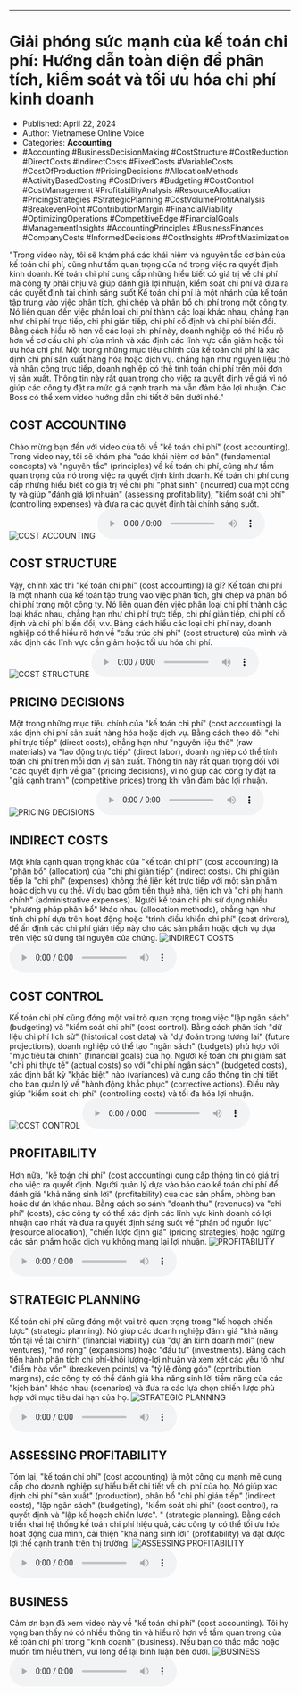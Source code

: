 
---

# Giải phóng sức mạnh của kế toán chi phí: Hướng dẫn toàn diện để phân tích, kiểm soát và tối ưu hóa chi phí kinh doanh

- Published: April 22, 2024
- Author: Vietnamese Online Voice
- Categories: **Accounting**
- #Accounting #BusinessDecisionMaking #CostStructure #CostReduction #DirectCosts #IndirectCosts #FixedCosts #VariableCosts #CostOfProduction #PricingDecisions #AllocationMethods #ActivityBasedCosting #CostDrivers #Budgeting #CostControl #CostManagement #ProfitabilityAnalysis #ResourceAllocation #PricingStrategies #StrategicPlanning #CostVolumeProfitAnalysis #BreakevenPoint #ContributionMargin #FinancialViability #OptimizingOperations #CompetitiveEdge #FinancialGoals #ManagementInsights #AccountingPrinciples #BusinessFinances #CompanyCosts #InformedDecisions #CostInsights #ProfitMaximization

"Trong video này, tôi sẽ khám phá các khái niệm và nguyên tắc cơ bản của kế toán chi phí, cũng như tầm quan trọng của nó trong việc ra quyết định kinh doanh. Kế toán chi phí cung cấp những hiểu biết có giá trị về chi phí mà công ty phải chịu và giúp đánh giá lợi nhuận, kiểm soát chi phí và đưa ra các quyết định tài chính sáng suốt Kế toán chi phí là một nhánh của kế toán tập trung vào việc phân tích, ghi chép và phân bổ chi phí trong một công ty. Nó liên quan đến việc phân loại chi phí thành các loại khác nhau, chẳng hạn như chi phí trực tiếp, chi phí gián tiếp, chi phí cố định và chi phí biến đổi. Bằng cách hiểu rõ hơn về các loại chi phí này, doanh nghiệp có thể hiểu rõ hơn về cơ cấu chi phí của mình và xác định các lĩnh vực cần giảm hoặc tối ưu hóa chi phí. Một trong những mục tiêu chính của kế toán chi phí là xác định chi phí sản xuất hàng hóa hoặc dịch vụ. chẳng hạn như nguyên liệu thô và nhân công trực tiếp, doanh nghiệp có thể tính toán chi phí trên mỗi đơn vị sản xuất. Thông tin này rất quan trọng cho việc ra quyết định về giá vì nó giúp các công ty đặt ra mức giá cạnh tranh mà vẫn đảm bảo lợi nhuận. Các Boss có thể xem video hướng dẫn chi tiết ở bên dưới nhé."


## COST ACCOUNTING

Chào mừng bạn đến với video của tôi về "kế toán chi phí" (cost accounting). Trong video này, tôi sẽ khám phá "các khái niệm cơ bản" (fundamental concepts) và "nguyên tắc" (principles) về kế toán chi phí, cũng như tầm quan trọng của nó trong việc ra quyết định kinh doanh. Kế toán chi phí cung cấp những hiểu biết có giá trị về chi phí "phát sinh" (incurred) của một công ty và giúp "đánh giá lợi nhuận" (assessing profitability), "kiểm soát chi phí" (controlling expenses) và đưa ra các quyết định tài chính sáng suốt.
![COST ACCOUNTING](https://http-archiver-apis-production-80.schnworks.com/storage/images/transitions/2024-04-22/transition--5525398746-Montserrat-ExtraBold-880E4F.jpg)
<audio controls>
    <source src="https://http-archiver-apis-production-80.schnworks.com/storage/audio/file-5178657780.mp3" type="audio/mpeg">
</audio>



## COST STRUCTURE

Vậy, chính xác thì "kế toán chi phí" (cost accounting) là gì? Kế toán chi phí là một nhánh của kế toán tập trung vào việc phân tích, ghi chép và phân bổ chi phí trong một công ty. Nó liên quan đến việc phân loại chi phí thành các loại khác nhau, chẳng hạn như chi phí trực tiếp, chi phí gián tiếp, chi phí cố định và chi phí biến đổi, v.v. Bằng cách hiểu các loại chi phí này, doanh nghiệp có thể hiểu rõ hơn về "cấu trúc chi phí" (cost structure) của mình và xác định các lĩnh vực cần giảm hoặc tối ưu hóa chi phí.
![COST STRUCTURE](https://http-archiver-apis-production-80.schnworks.com/storage/images/transitions/2024-04-22/transition--14160890269-Montserrat-Thin-673AB7.jpg)
<audio controls>
    <source src="https://http-archiver-apis-production-80.schnworks.com/storage/audio/file-36499053400.mp3" type="audio/mpeg">
</audio>



## PRICING DECISIONS

Một trong những mục tiêu chính của "kế toán chi phí" (cost accounting) là xác định chi phí sản xuất hàng hóa hoặc dịch vụ. Bằng cách theo dõi "chi phí trực tiếp" (direct costs), chẳng hạn như "nguyên liệu thô" (raw materials) và "lao động trực tiếp" (direct labor), doanh nghiệp có thể tính toán chi phí trên mỗi đơn vị sản xuất. Thông tin này rất quan trọng đối với "các quyết định về giá" (pricing decisions), vì nó giúp các công ty đặt ra "giá cạnh tranh" (competitive prices) trong khi vẫn đảm bảo lợi nhuận.
![PRICING DECISIONS](https://http-archiver-apis-production-80.schnworks.com/storage/images/transitions/2024-04-22/transition-30519901815-Montserrat-Regular-7B1FA2.jpg)
<audio controls>
    <source src="https://http-archiver-apis-production-80.schnworks.com/storage/audio/file-1123918596.mp3" type="audio/mpeg">
</audio>



## INDIRECT COSTS

Một khía cạnh quan trọng khác của "kế toán chi phí" (cost accounting) là "phân bổ" (allocation) của "chi phí gián tiếp" (indirect costs). Chi phí gián tiếp là "chi phí" (expenses) không thể liên kết trực tiếp với một sản phẩm hoặc dịch vụ cụ thể. Ví dụ bao gồm tiền thuê nhà, tiện ích và "chi phí hành chính" (administrative expenses). Người kế toán chi phí sử dụng nhiều "phương pháp phân bổ" khác nhau (allocation methods), chẳng hạn như tính chi phí dựa trên hoạt động hoặc "trình điều khiển chi phí" (cost drivers), để ấn định các chi phí gián tiếp này cho các sản phẩm hoặc dịch vụ dựa trên việc sử dụng tài nguyên của chúng.
![INDIRECT COSTS](https://http-archiver-apis-production-80.schnworks.com/storage/images/transitions/2024-04-22/transition--14029872567-Montserrat-SemiBold-4A148C.jpg)
<audio controls>
    <source src="https://http-archiver-apis-production-80.schnworks.com/storage/audio/file-3166536453.mp3" type="audio/mpeg">
</audio>



## COST CONTROL

Kế toán chi phí cũng đóng một vai trò quan trọng trong việc "lập ngân sách" (budgeting) và "kiểm soát chi phí" (cost control). Bằng cách phân tích "dữ liệu chi phí lịch sử" (historical cost data) và "dự đoán trong tương lai" (future projections), doanh nghiệp có thể tạo "ngân sách" (budgets) phù hợp với "mục tiêu tài chính" (financial goals) của họ. Người kế toán chi phí giám sát "chi phí thực tế" (actual costs) so với "chi phí ngân sách" (budgeted costs), xác định bất kỳ "khác biệt" nào (variances) và cung cấp thông tin chi tiết cho ban quản lý về "hành động khắc phục" (corrective actions). Điều này giúp "kiểm soát chi phí" (controlling costs) và tối đa hóa lợi nhuận.
![COST CONTROL](https://http-archiver-apis-production-80.schnworks.com/storage/images/transitions/2024-04-22/transition--34079229321-Montserrat-Medium-880E4F.jpg)
<audio controls>
    <source src="https://http-archiver-apis-production-80.schnworks.com/storage/audio/file-11694204746.mp3" type="audio/mpeg">
</audio>



## PROFITABILITY

Hơn nữa, "kế toán chi phí" (cost accounting) cung cấp thông tin có giá trị cho việc ra quyết định. Người quản lý dựa vào báo cáo kế toán chi phí để đánh giá "khả năng sinh lời" (profitability) của các sản phẩm, phòng ban hoặc dự án khác nhau. Bằng cách so sánh "doanh thu" (revenues) và "chi phí" (costs), các công ty có thể xác định các lĩnh vực kinh doanh có lợi nhuận cao nhất và đưa ra quyết định sáng suốt về "phân bổ nguồn lực" (resource allocation), "chiến lược định giá" (pricing strategies) hoặc ngừng các sản phẩm hoặc dịch vụ không mang lại lợi nhuận.
![PROFITABILITY](https://http-archiver-apis-production-80.schnworks.com/storage/images/transitions/2024-04-22/transition--11823666132-Montserrat-SemiBold-512DA8.jpg)
<audio controls>
    <source src="https://http-archiver-apis-production-80.schnworks.com/storage/audio/file-7197983423.mp3" type="audio/mpeg">
</audio>



## STRATEGIC PLANNING

Kế toán chi phí cũng đóng một vai trò quan trọng trong "kế hoạch chiến lược" (strategic planning). Nó giúp các doanh nghiệp đánh giá "khả năng tồn tại về tài chính" (financial viability) của "dự án kinh doanh mới" (new ventures), "mở rộng" (expansions) hoặc "đầu tư" (investments). Bằng cách tiến hành phân tích chi phí-khối lượng-lợi nhuận và xem xét các yếu tố như "điểm hòa vốn" (breakeven points) và "tỷ lệ đóng góp" (contribution margins), các công ty có thể đánh giá khả năng sinh lời tiềm năng của các "kịch bản" khác nhau (scenarios) và đưa ra các lựa chọn chiến lược phù hợp với mục tiêu dài hạn của họ.
![STRATEGIC PLANNING](https://http-archiver-apis-production-80.schnworks.com/storage/images/transitions/2024-04-22/transition--9086965630-Montserrat-SemiBold-512DA8.jpg)
<audio controls>
    <source src="https://http-archiver-apis-production-80.schnworks.com/storage/audio/file-29066501696.mp3" type="audio/mpeg">
</audio>



## ASSESSING PROFITABILITY

Tóm lại, "kế toán chi phí" (cost accounting) là một công cụ mạnh mẽ cung cấp cho doanh nghiệp sự hiểu biết chi tiết về chi phí của họ. Nó giúp xác định chi phí "sản xuất" (production), phân bổ "chi phí gián tiếp" (indirect costs), "lập ngân sách" (budgeting), "kiểm soát chi phí" (cost control), ra quyết định và "lập kế hoạch chiến lược". " (strategic planning). Bằng cách triển khai hệ thống kế toán chi phí hiệu quả, các công ty có thể tối ưu hóa hoạt động của mình, cải thiện "khả năng sinh lời" (profitability) và đạt được lợi thế cạnh tranh trên thị trường.
![ASSESSING PROFITABILITY](https://http-archiver-apis-production-80.schnworks.com/storage/images/transitions/2024-04-22/transition--34534269066-Montserrat-Black-303F9F.jpg)
<audio controls>
    <source src="https://http-archiver-apis-production-80.schnworks.com/storage/audio/file-50604089907.mp3" type="audio/mpeg">
</audio>



## BUSINESS

Cảm ơn bạn đã xem video này về "kế toán chi phí" (cost accounting). Tôi hy vọng bạn thấy nó có nhiều thông tin và hiểu rõ hơn về tầm quan trọng của kế toán chi phí trong "kinh doanh" (business). Nếu bạn có thắc mắc hoặc muốn tìm hiểu thêm, vui lòng để lại bình luận bên dưới.
![BUSINESS](https://http-archiver-apis-production-80.schnworks.com/storage/images/transitions/2024-04-22/transition--3409997194-Montserrat-ExtraBold-512DA8.jpg)
<audio controls>
    <source src="https://http-archiver-apis-production-80.schnworks.com/storage/audio/file-7202705728.mp3" type="audio/mpeg">
</audio>


